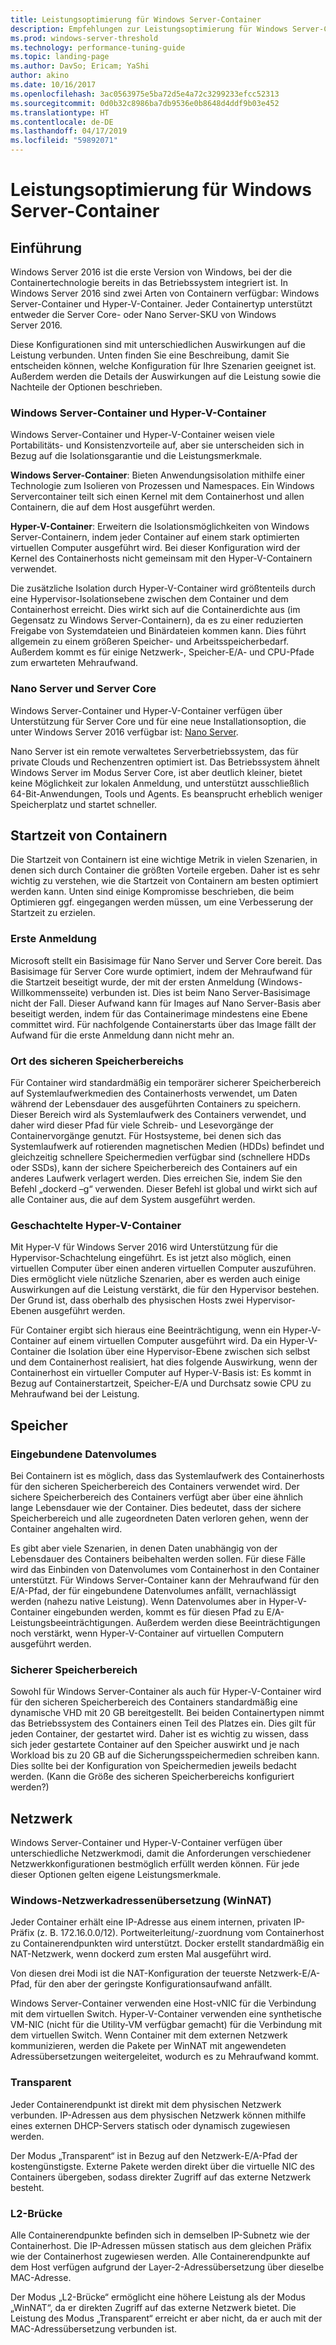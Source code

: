 ```yaml
---
title: Leistungsoptimierung für Windows Server-Container
description: Empfehlungen zur Leistungsoptimierung für Windows Server-Container unter Windows Server 16
ms.prod: windows-server-threshold
ms.technology: performance-tuning-guide
ms.topic: landing-page
ms.author: DavSo; Ericam; YaShi
author: akino
ms.date: 10/16/2017
ms.openlocfilehash: 3ac0563975e5ba72d5e4a72c3299233efcc52313
ms.sourcegitcommit: 0d0b32c8986ba7db9536e0b8648d4ddf9b03e452
ms.translationtype: HT
ms.contentlocale: de-DE
ms.lasthandoff: 04/17/2019
ms.locfileid: "59892071"
---
```

# <a name="performance-tuning-windows-server-containers"></a>Leistungsoptimierung für Windows Server-Container

## <a name="introduction"></a>Einführung
Windows Server 2016 ist die erste Version von Windows, bei der die Containertechnologie bereits in das Betriebssystem integriert ist. In Windows Server 2016 sind zwei Arten von Containern verfügbar: Windows Server-Container und Hyper-V-Container. Jeder Containertyp unterstützt entweder die Server Core- oder Nano Server-SKU von Windows Server 2016. 

Diese Konfigurationen sind mit unterschiedlichen Auswirkungen auf die Leistung verbunden. Unten finden Sie eine Beschreibung, damit Sie entscheiden können, welche Konfiguration für Ihre Szenarien geeignet ist. Außerdem werden die Details der Auswirkungen auf die Leistung sowie die Nachteile der Optionen beschrieben.

### <a name="windows-server-container-and-hyper-v-containers"></a>Windows Server-Container und Hyper-V-Container

Windows Server-Container und Hyper-V-Container weisen viele Portabilitäts- und Konsistenzvorteile auf, aber sie unterscheiden sich in Bezug auf die Isolationsgarantie und die Leistungsmerkmale.

**Windows Server-Container**: Bieten Anwendungsisolation mithilfe einer Technologie zum Isolieren von Prozessen und Namespaces. Ein Windows Servercontainer teilt sich einen Kernel mit dem Containerhost und allen Containern, die auf dem Host ausgeführt werden.

**Hyper-V-Container**: Erweitern die Isolationsmöglichkeiten von Windows Server-Containern, indem jeder Container auf einem stark optimierten virtuellen Computer ausgeführt wird. Bei dieser Konfiguration wird der Kernel des Containerhosts nicht gemeinsam mit den Hyper-V-Containern verwendet.

Die zusätzliche Isolation durch Hyper-V-Container wird größtenteils durch eine Hypervisor-Isolationsebene zwischen dem Container und dem Containerhost erreicht. Dies wirkt sich auf die Containerdichte aus (im Gegensatz zu Windows Server-Containern), da es zu einer reduzierten Freigabe von Systemdateien und Binärdateien kommen kann. Dies führt allgemein zu einem größeren Speicher- und Arbeitsspeicherbedarf. Außerdem kommt es für einige Netzwerk-, Speicher-E/A- und CPU-Pfade zum erwarteten Mehraufwand.

### <a name="nano-server-and-server-core"></a>Nano Server und Server Core

Windows Server-Container und Hyper-V-Container verfügen über Unterstützung für Server Core und für eine neue Installationsoption, die unter Windows Server 2016 verfügbar ist: [Nano Server](https://technet.microsoft.com/windows-server-docs/compute/nano-server/getting-started-with-nano-server). 

Nano Server ist ein remote verwaltetes Serverbetriebssystem, das für private Clouds und Rechenzentren optimiert ist. Das Betriebssystem ähnelt Windows Server im Modus Server Core, ist aber deutlich kleiner, bietet keine Möglichkeit zur lokalen Anmeldung, und unterstützt ausschließlich 64-Bit-Anwendungen, Tools und Agents. Es beansprucht erheblich weniger Speicherplatz und startet schneller.

## <a name="container-start-up-time"></a>Startzeit von Containern
Die Startzeit von Containern ist eine wichtige Metrik in vielen Szenarien, in denen sich durch Container die größten Vorteile ergeben. Daher ist es sehr wichtig zu verstehen, wie die Startzeit von Containern am besten optimiert werden kann. Unten sind einige Kompromisse beschrieben, die beim Optimieren ggf. eingegangen werden müssen, um eine Verbesserung der Startzeit zu erzielen.

### <a name="first-logon"></a>Erste Anmeldung

Microsoft stellt ein Basisimage für Nano Server und Server Core bereit. Das Basisimage für Server Core wurde optimiert, indem der Mehraufwand für die Startzeit beseitigt wurde, der mit der ersten Anmeldung (Windows-Willkommensseite) verbunden ist. Dies ist beim Nano Server-Basisimage nicht der Fall. Dieser Aufwand kann für Images auf Nano Server-Basis aber beseitigt werden, indem für das Containerimage mindestens eine Ebene committet wird. Für nachfolgende Containerstarts über das Image fällt der Aufwand für die erste Anmeldung dann nicht mehr an.
### <a name="scratch-space-location"></a>Ort des sicheren Speicherbereichs

Für Container wird standardmäßig ein temporärer sicherer Speicherbereich auf Systemlaufwerkmedien des Containerhosts verwendet, um Daten während der Lebensdauer des ausgeführten Containers zu speichern. Dieser Bereich wird als Systemlaufwerk des Containers verwendet, und daher wird dieser Pfad für viele Schreib- und Lesevorgänge der Containervorgänge genutzt. Für Hostsysteme, bei denen sich das Systemlaufwerk auf rotierenden magnetischen Medien (HDDs) befindet und gleichzeitig schnellere Speichermedien verfügbar sind (schnellere HDDs oder SSDs), kann der sichere Speicherbereich des Containers auf ein anderes Laufwerk verlagert werden. Dies erreichen Sie, indem Sie den Befehl „dockerd –g“ verwenden. Dieser Befehl ist global und wirkt sich auf alle Container aus, die auf dem System ausgeführt werden.

### <a name="nested-hyper-v-containers"></a>Geschachtelte Hyper-V-Container
Mit Hyper-V für Windows Server 2016 wird Unterstützung für die Hypervisor-Schachtelung eingeführt. Es ist jetzt also möglich, einen virtuellen Computer über einen anderen virtuellen Computer auszuführen. Dies ermöglicht viele nützliche Szenarien, aber es werden auch einige Auswirkungen auf die Leistung verstärkt, die für den Hypervisor bestehen. Der Grund ist, dass oberhalb des physischen Hosts zwei Hypervisor-Ebenen ausgeführt werden.

Für Container ergibt sich hieraus eine Beeinträchtigung, wenn ein Hyper-V-Container auf einem virtuellen Computer ausgeführt wird. Da ein Hyper-V-Container die Isolation über eine Hypervisor-Ebene zwischen sich selbst und dem Containerhost realisiert, hat dies folgende Auswirkung, wenn der Containerhost ein virtueller Computer auf Hyper-V-Basis ist: Es kommt in Bezug auf Containerstartzeit, Speicher-E/A und Durchsatz sowie CPU zu Mehraufwand bei der Leistung.

## <a name="storage"></a>Speicher
### <a name="mounted-data-volumes"></a>Eingebundene Datenvolumes

Bei Containern ist es möglich, dass das Systemlaufwerk des Containerhosts für den sicheren Speicherbereich des Containers verwendet wird. Der sichere Speicherbereich des Containers verfügt aber über eine ähnlich lange Lebensdauer wie der Container. Dies bedeutet, dass der sichere Speicherbereich und alle zugeordneten Daten verloren gehen, wenn der Container angehalten wird.

Es gibt aber viele Szenarien, in denen Daten unabhängig von der Lebensdauer des Containers beibehalten werden sollen. Für diese Fälle wird das Einbinden von Datenvolumes vom Containerhost in den Container unterstützt. Für Windows Server-Container kann der Mehraufwand für den E/A-Pfad, der für eingebundene Datenvolumes anfällt, vernachlässigt werden (nahezu native Leistung). Wenn Datenvolumes aber in Hyper-V-Container eingebunden werden, kommt es für diesen Pfad zu E/A-Leistungsbeeinträchtigungen. Außerdem werden diese Beeinträchtigungen noch verstärkt, wenn Hyper-V-Container auf virtuellen Computern ausgeführt werden.

### <a name="scratch-space"></a>Sicherer Speicherbereich

Sowohl für Windows Server-Container als auch für Hyper-V-Container wird für den sicheren Speicherbereich des Containers standardmäßig eine dynamische VHD mit 20 GB bereitgestellt. Bei beiden Containertypen nimmt das Betriebssystem des Containers einen Teil des Platzes ein. Dies gilt für jeden Container, der gestartet wird. Daher ist es wichtig zu wissen, dass sich jeder gestartete Container auf den Speicher auswirkt und je nach Workload bis zu 20 GB auf die Sicherungsspeichermedien schreiben kann. Dies sollte bei der Konfiguration von Speichermedien jeweils bedacht werden.
(Kann die Größe des sicheren Speicherbereichs konfiguriert werden?)

## <a name="networking"></a>Netzwerk
Windows Server-Container und Hyper-V-Container verfügen über unterschiedliche Netzwerkmodi, damit die Anforderungen verschiedener Netzwerkkonfigurationen bestmöglich erfüllt werden können. Für jede dieser Optionen gelten eigene Leistungsmerkmale.

### <a name="windows-network-address-translation-winnat"></a>Windows-Netzwerkadressenübersetzung (WinNAT)

Jeder Container erhält eine IP-Adresse aus einem internen, privaten IP-Präfix (z. B. 172.16.0.0/12). Portweiterleitung/-zuordnung vom Containerhost zu Containerendpunkten wird unterstützt. Docker erstellt standardmäßig ein NAT-Netzwerk, wenn dockerd zum ersten Mal ausgeführt wird.

Von diesen drei Modi ist die NAT-Konfiguration der teuerste Netzwerk-E/A-Pfad, für den aber der geringste Konfigurationsaufwand anfällt. 

Windows Server-Container verwenden eine Host-vNIC für die Verbindung mit dem virtuellen Switch. Hyper-V-Container verwenden eine synthetische VM-NIC (nicht für die Utility-VM verfügbar gemacht) für die Verbindung mit dem virtuellen Switch. Wenn Container mit dem externen Netzwerk kommunizieren, werden die Pakete per WinNAT mit angewendeten Adressübersetzungen weitergeleitet, wodurch es zu Mehraufwand kommt.

### <a name="transparent"></a>Transparent

Jeder Containerendpunkt ist direkt mit dem physischen Netzwerk verbunden. IP-Adressen aus dem physischen Netzwerk können mithilfe eines externen DHCP-Servers statisch oder dynamisch zugewiesen werden.

Der Modus „Transparent“ ist in Bezug auf den Netzwerk-E/A-Pfad der kostengünstigste. Externe Pakete werden direkt über die virtuelle NIC des Containers übergeben, sodass direkter Zugriff auf das externe Netzwerk besteht.

### <a name="l2-bridge"></a>L2-Brücke
Alle Containerendpunkte befinden sich in demselben IP-Subnetz wie der Containerhost. Die IP-Adressen müssen statisch aus dem gleichen Präfix wie der Containerhost zugewiesen werden. Alle Containerendpunkte auf dem Host verfügen aufgrund der Layer-2-Adressübersetzung über dieselbe MAC-Adresse.

Der Modus „L2-Brücke“ ermöglicht eine höhere Leistung als der Modus „WinNAT“, da er direkten Zugriff auf das externe Netzwerk bietet. Die Leistung des Modus „Transparent“ erreicht er aber nicht, da er auch mit der MAC-Adressübersetzung verbunden ist.




